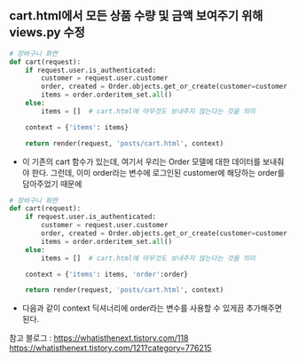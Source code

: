 ## cart.html에서 모든 상품 수량 및 금액 보여주기 위해 views.py 수정
```python
# 장바구니 화면
def cart(request):
    if request.user.is_authenticated:
        customer = request.user.customer
        order, created = Order.objects.get_or_create(customer=customer, complete=False)
        items = order.orderitem_set.all()   
    else:
        items = []  # cart.html에 아무것도 보내주지 않는다는 것을 의미    

    context = {'items': items}

    return render(request, 'posts/cart.html', context)
```

- 이 기존의 cart 함수가 있는데, 여기서 우리는 Order 모델에 대한 데이터를 보내줘야 한다. 그런데, 이미 order라는 변수에 로그인된 customer에 해당하는 order를 담아주었기 때문에

```python
# 장바구니 화면
def cart(request):
    if request.user.is_authenticated:
        customer = request.user.customer
        order, created = Order.objects.get_or_create(customer=customer, complete=False)  
        items = order.orderitem_set.all()   
    else:
        items = []  # cart.html에 아무것도 보내주지 않는다는 것을 의미    

    context = {'items': items, 'order':order}

    return render(request, 'posts/cart.html', context)
```

- 다음과 같이 context 딕셔너리에 order라는 변수를 사용할 수 있게끔 추가해주면 된다.



참고 블로그 : https://whatisthenext.tistory.com/118 https://whatisthenext.tistory.com/121?category=776215
